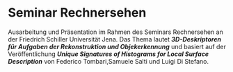 # Seminar Rechnersehen

Ausarbeitung und Präsentation im Rahmen des Seminars Rechnersehen an der Friedrich Schiller Universität Jena.
Das Thema lautet ***3D-Deskriptoren für Aufgaben der Rekonstruktion und Objekerkennung*** und basiert auf 
der Veröffentlichung ***Unique Signatures of Histograms for Local Surface Description*** von
Federico Tombari,Samuele Salti und Luigi Di Stefano.
